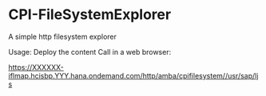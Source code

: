 # CPI-FileSystemExplorer
A simple http filesystem explorer 

Usage: Deploy the content
Call in a web browser:

https://XXXXXX-iflmap.hcisbp.YYY.hana.ondemand.com/http/amba/cpifilesystem//usr/sap/ljs
